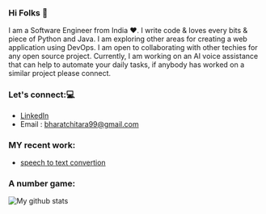 ### Hi Folks 👋
I am a Software Engineer from India :heart:. I write code & loves every bits & piece of Python and Java. I am exploring other areas for creating a web application using DevOps. I am open to collaborating with other techies for any open source project.
Currently, I am working on an AI voice assistance that can help to automate your daily tasks, if anybody has worked on a similar project please connect.

### Let's connect::computer:
* [LinkedIn](https://www.linkedin.com/in/bharat-chitara-007bond/) 
* Email : bharatchitara99@gmail.com

### MY recent work: 
* [speech to text convertion](https://github.com/bharatchitara/speech-to-text)

### A number game:
![My github stats](https://github-readme-stats.vercel.app/api?username=bharatchitara)


<!--
**bharatchitara/bharatchitara** is a ✨ _special_ ✨ repository because its `README.md` (this file) appears on your GitHub profile.

Here are some ideas to get you started:

- 🔭 I’m currently working on ...
- 🌱 I’m currently learning ...
- 👯 I’m looking to collaborate on ...
- 🤔 I’m looking for help with ...
- 💬 Ask me about ...
- 📫 How to reach me: ...
- 😄 Pronouns: ...
- ⚡ Fun fact: ...
-->

